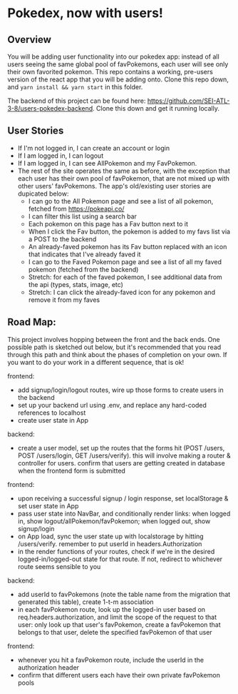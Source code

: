 # Pokedex, now with users!

## Overview
You will be adding user functionality into our pokedex app: instead of all users seeing the same global pool of favPokemons, each user will see only their own favorited pokemon. This repo contains a working, pre-users version of the react app that you will be adding onto. Clone this repo down, and `yarn install && yarn start` in this folder.

The backend of this project can be found here: https://github.com/SEI-ATL-3-8/users-pokedex-backend. Clone this down and get it running locally.

## User Stories
- If I'm not logged in, I can create an account or login
- If I am logged in, I can logout
- If I am logged in, I can see AllPokemon and my FavPokemon.
- The rest of the site operates the same as before, with the exception that each user has their own pool of favPokemon, that are not mixed up with other users' favPokemons. The app's old/existing user stories are dupicated below:
  - I can go to the All Pokemon page and see a list of all pokemon, fetched from https://pokeapi.co/
  - I can filter this list using a search bar
  - Each pokemon on this page has a Fav button next to it
  - When I click the Fav button, the pokemon is added to my favs list via a POST to the backend
  - An already-faved pokemon has its Fav button replaced with an icon that indicates that I've already faved it
  - I can go to the Faved Pokemon page and see a list of all my faved pokemon (fetched from the backend)
  - Stretch: for each of the faved pokemon, I see additional data from the api (types, stats, image, etc)
  - Stretch: I can click the already-faved icon for any pokemon and remove it from my faves

## Road Map:
This project involves hopping between the front and the back ends. One possible path is sketched out below, but it's recommended that you read through this path and think about the phases of completion on your own. If you want to do your work in a different sequence, that is ok!

frontend:
  - add signup/login/logout routes, wire up those forms to create users in the backend
  - set up your backend url using .env, and replace any hard-coded references to localhost
  - create user state in App

backend:
  - create a user model, set up the routes that the forms hit (POST /users, POST /users/login, GET /users/verify). this will involve making a router & controller for users. confirm that users are getting created in database when the frontend form is submitted

frontend:
  - upon receiving a successful signup / login response, set localStorage & set user state in App
  - pass user state into NavBar, and conditionally render links: when logged in, show logout/allPokemon/favPokemon; when logged out, show signup/login
  - on App load, sync the user state up with localstorage by hitting /users/verify. remember to put userId in headers.Authorization
  - in the render functions of your routes, check if we're in the desired logged-in/logged-out state for that route. If not, redirect to whichever route seems sensible to you

backend:
  - add userId to favPokemons (note the table name from the migration that generated this table), create 1-t-m association
  - in each favPokemon route, look up the logged-in user based on req.headers.authorization, and limit the scope of the request to that user: only look up that user's favPokemon, create a favPokemon that belongs to that user, delete the specified favPokemon of that user

frontend:
  - whenever you hit a favPokemon route, include the userId in the authorization header
  - confirm that different users each have their own private favPokemon pools
